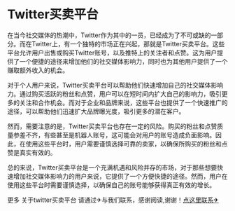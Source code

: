 # Twitter买卖平台

在当今社交媒体的热潮中，Twitter作为其中的一员，已经成为了不可或缺的一部分。而在Twitter上，有一个独特的市场正在兴起，那就是Twitter买卖平台。这些平台允许用户出售或购买Twitter账号，以及推特上的关注者和点赞。这为用户提供了一个便捷的途径来增加他们的社交媒体影响力，同时也为其他用户提供了一个赚取额外收入的机会。

对于个人用户来说，Twitter买卖平台可以帮助他们快速增加自己的社交媒体影响力。通过购买活跃的粉丝和点赞，用户可以在短时间内扩大自己的影响力，吸引更多的关注和合作机会。而对于企业和品牌来说，这些平台也提供了一个快速推广的途径，可以帮助他们迅速扩大品牌曝光度，吸引更多的潜在客户。

然而，需要注意的是，Twitter买卖平台也存在一定的风险。购买的粉丝和点赞质量参差不齐，有些甚至是机器人账号，这可能会对用户的账号造成负面影响。因此，在使用这些平台时，用户需要谨慎选择可靠的卖家，以确保所购买的粉丝和点赞是真实有效的。

总的来说，Twitter买卖平台是一个充满机遇和风险并存的市场，对于那些想要快速增加社交媒体影响力的用户来说，它提供了一个方便快捷的途径。然而，用户在使用这些平台时需要谨慎选择，以确保自己的账号能够获得真正有效的增长。

更多 关于twitter买卖平台 请通过✈与我们联系，感谢阅读,谢谢！[点这里联系✈](https://a.k02.cc)